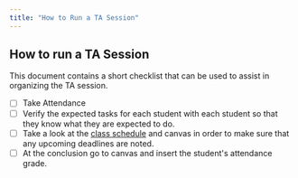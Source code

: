```yaml
---
title: "How to Run a TA Session"
---
```


## How to run a TA Session

This document contains a short checklist that can be used to assist in organizing the TA session.

- [ ] Take Attendance
- [ ] Verify the expected tasks for each student with each student so that they know what they are expected to do.
- [ ] Take a look at the [class schedule](../syllabus/weekly-plan.md) and canvas in order to make sure that any upcoming deadlines are noted.
- [ ] At the conclusion go to canvas and insert the student's attendance grade.